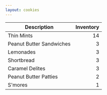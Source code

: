 ```yaml
---
layout: cookies
---
```


| Description              |  Inventory |
| -------------------------| ---------: |
| Thin Mints               |         14 |
| Peanut Butter Sandwiches |          3 |
| Lemonades                |          3 |
| Shortbread               |          3 |
| Caramel Delites          |          3 |
| Peanut Butter Patties    |          2 |
| S'mores                  |          1 |

